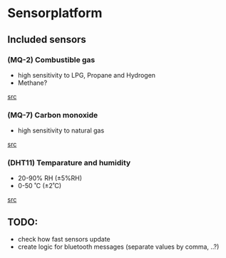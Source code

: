 # Sensorplatform

## Included sensors

### (MQ-2) Combustible gas
*  high sensitivity to LPG, Propane and Hydrogen
*  Methane?

[src](https://www.pololu.com/file/0J309/MQ2.pdf)

### (MQ-7) Carbon monoxide
*  high sensitivity to natural gas

[src](https://www.pololu.com/file/download/MQ7.pdf?file_id=0J313)

### (DHT11) Temparature and humidity
* 20-90% RH (±5%RH)
* 0-50 ˚C (±2˚C)

[src](http://www.micro4you.com/files/sensor/DHT11.pdf)

## TODO:

* check how fast sensors update
* create logic for bluetooth messages (separate values by comma, ..?)

